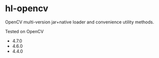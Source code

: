 # hl-opencv
OpenCV multi-version jar+native loader and convenience utility methods.

Tested on OpenCV 
- 4.7.0
- 4.6.0
- 4.4.0
